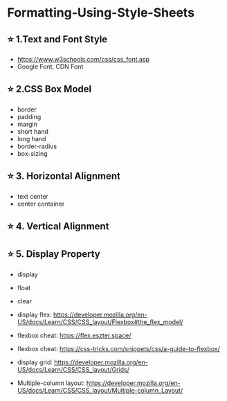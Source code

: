 # Formatting-Using-Style-Sheets

## ⭐ 1.Text and Font Style

- <https://www.w3schools.com/css/css_font.asp>
- Google Font, CDN Font

## ⭐ 2.CSS Box Model

- border
- padding
- margin
- short hand
- long hand
- border-radius
- box-sizing

## ⭐ 3. Horizontal Alignment

- text center
- center container

## ⭐ 4. Vertical Alignment

## ⭐ 5. Display Property

- display
- float
- clear

- display flex: <https://developer.mozilla.org/en-US/docs/Learn/CSS/CSS_layout/Flexbox#the_flex_model/>

- flexbox cheat: <https://flex.eszter.space/>
- flexbox cheat: <https://css-tricks.com/snippets/css/a-guide-to-flexbox/>

- display grid: <https://developer.mozilla.org/en-US/docs/Learn/CSS/CSS_layout/Grids/>

- Multiple-column layout: <https://developer.mozilla.org/en-US/docs/Learn/CSS/CSS_layout/Multiple-column_Layout/>
